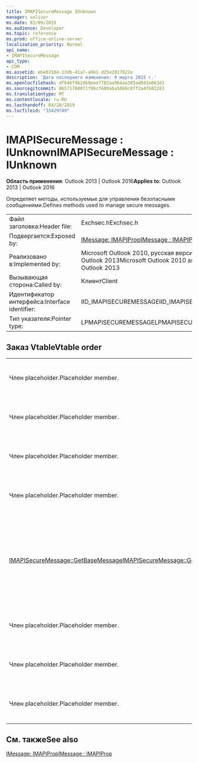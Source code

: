 ```yaml
---
title: IMAPISecureMessage IUnknown
manager: soliver
ms.date: 03/09/2015
ms.audience: Developer
ms.topic: reference
ms.prod: office-online-server
localization_priority: Normal
api_name:
- IMAPISecureMessage
api_type:
- COM
ms.assetid: e6e63104-23db-41a7-a961-d25e2017822e
description: 'Дата последнего изменения: 9 марта 2015 г.'
ms.openlocfilehash: df646f9b2db9eee7782aa964aa385ad041a0b3d1
ms.sourcegitcommit: 8657170d071f9bcf680aba50b9c07f2a4fb82283
ms.translationtype: MT
ms.contentlocale: ru-RU
ms.lasthandoff: 04/28/2019
ms.locfileid: "33429749"
---
```

# <a name="imapisecuremessage--iunknown"></a><span data-ttu-id="5c392-103">IMAPISecureMessage : IUnknown</span><span class="sxs-lookup"><span data-stu-id="5c392-103">IMAPISecureMessage : IUnknown</span></span>

  
  
<span data-ttu-id="5c392-104">**Область применения**: Outlook 2013 | Outlook 2016</span><span class="sxs-lookup"><span data-stu-id="5c392-104">**Applies to**: Outlook 2013 | Outlook 2016</span></span> 
  
<span data-ttu-id="5c392-105">Определяет методы, используемые для управления безопасными сообщениями.</span><span class="sxs-lookup"><span data-stu-id="5c392-105">Defines methods used to manage secure messages.</span></span>
  
|||
|:-----|:-----|
|<span data-ttu-id="5c392-106">Файл заголовка:</span><span class="sxs-lookup"><span data-stu-id="5c392-106">Header file:</span></span>  <br/> |<span data-ttu-id="5c392-107">Exchsec.h</span><span class="sxs-lookup"><span data-stu-id="5c392-107">Exchsec.h</span></span>  <br/> |
|<span data-ttu-id="5c392-108">Подвергается:</span><span class="sxs-lookup"><span data-stu-id="5c392-108">Exposed by:</span></span>  <br/> |[<span data-ttu-id="5c392-109">IMessage: IMAPIProp</span><span class="sxs-lookup"><span data-stu-id="5c392-109">IMessage : IMAPIProp</span></span>](imessageimapiprop.md) <br/> |
|<span data-ttu-id="5c392-110">Реализовано в:</span><span class="sxs-lookup"><span data-stu-id="5c392-110">Implemented by:</span></span>  <br/> |<span data-ttu-id="5c392-111">Microsoft Outlook 2010, русская версия и Microsoft Outlook 2013</span><span class="sxs-lookup"><span data-stu-id="5c392-111">Microsoft Outlook 2010 and Microsoft Outlook 2013</span></span>  <br/> |
|<span data-ttu-id="5c392-112">Вызывающая сторона:</span><span class="sxs-lookup"><span data-stu-id="5c392-112">Called by:</span></span>  <br/> |<span data-ttu-id="5c392-113">Клиент</span><span class="sxs-lookup"><span data-stu-id="5c392-113">Client</span></span>  <br/> |
|<span data-ttu-id="5c392-114">Идентификатор интерфейса:</span><span class="sxs-lookup"><span data-stu-id="5c392-114">Interface identifier:</span></span>  <br/> |<span data-ttu-id="5c392-115">IID_IMAPISECUREMESSAGE</span><span class="sxs-lookup"><span data-stu-id="5c392-115">IID_IMAPISECUREMESSAGE</span></span>  <br/> |
|<span data-ttu-id="5c392-116">Тип указателя:</span><span class="sxs-lookup"><span data-stu-id="5c392-116">Pointer type:</span></span>  <br/> |<span data-ttu-id="5c392-117">LPMAPISECUREMESSAGE</span><span class="sxs-lookup"><span data-stu-id="5c392-117">LPMAPISECUREMESSAGE</span></span>  <br/> |
   
## <a name="vtable-order"></a><span data-ttu-id="5c392-118">Заказ Vtable</span><span class="sxs-lookup"><span data-stu-id="5c392-118">Vtable order</span></span>

|||
|:-----|:-----|
|<span data-ttu-id="5c392-119">Член placeholder.</span><span class="sxs-lookup"><span data-stu-id="5c392-119">Placeholder member.</span></span>  <br/> |<span data-ttu-id="5c392-120">Не поддерживается или не документируется.</span><span class="sxs-lookup"><span data-stu-id="5c392-120">Not supported or documented.</span></span>  <br/> |
|<span data-ttu-id="5c392-121">Член placeholder.</span><span class="sxs-lookup"><span data-stu-id="5c392-121">Placeholder member.</span></span>  <br/> |<span data-ttu-id="5c392-122">Не поддерживается или не документируется.</span><span class="sxs-lookup"><span data-stu-id="5c392-122">Not supported or documented.</span></span>  <br/> |
|<span data-ttu-id="5c392-123">Член placeholder.</span><span class="sxs-lookup"><span data-stu-id="5c392-123">Placeholder member.</span></span>  <br/> |<span data-ttu-id="5c392-124">Не поддерживается или не документируется.</span><span class="sxs-lookup"><span data-stu-id="5c392-124">Not supported or documented.</span></span>  <br/> |
|<span data-ttu-id="5c392-125">Член placeholder.</span><span class="sxs-lookup"><span data-stu-id="5c392-125">Placeholder member.</span></span>  <br/> |<span data-ttu-id="5c392-126">Не поддерживается или не документируется.</span><span class="sxs-lookup"><span data-stu-id="5c392-126">Not supported or documented.</span></span>  <br/> |
|[<span data-ttu-id="5c392-127">IMAPISecureMessage::GetBaseMessage</span><span class="sxs-lookup"><span data-stu-id="5c392-127">IMAPISecureMessage::GetBaseMessage</span></span>](imapisecuremessage-getbasemessage.md) <br/> |<span data-ttu-id="5c392-128">Извлекает в основном [IMessage : IMAPIProp,](imessageimapiprop.md) что это [IMAPISecureMessage : IUnknown](imapisecuremessageiunknown.md) является инкапсуляция.</span><span class="sxs-lookup"><span data-stu-id="5c392-128">Retrieves the underlying [IMessage : IMAPIProp](imessageimapiprop.md) that this [IMAPISecureMessage : IUnknown](imapisecuremessageiunknown.md) is encapsulating.</span></span>  <br/> |
|<span data-ttu-id="5c392-129">Член placeholder.</span><span class="sxs-lookup"><span data-stu-id="5c392-129">Placeholder member.</span></span>  <br/> |<span data-ttu-id="5c392-130">Не поддерживается или не документируется.</span><span class="sxs-lookup"><span data-stu-id="5c392-130">Not supported or documented.</span></span>  <br/> |
|<span data-ttu-id="5c392-131">Член placeholder.</span><span class="sxs-lookup"><span data-stu-id="5c392-131">Placeholder member.</span></span>  <br/> |<span data-ttu-id="5c392-132">Не поддерживается или не документируется.</span><span class="sxs-lookup"><span data-stu-id="5c392-132">Not supported or documented.</span></span>  <br/> |
|<span data-ttu-id="5c392-133">Член placeholder.</span><span class="sxs-lookup"><span data-stu-id="5c392-133">Placeholder member.</span></span>  <br/> |<span data-ttu-id="5c392-134">Не поддерживается или не документируется.</span><span class="sxs-lookup"><span data-stu-id="5c392-134">Not supported or documented.</span></span>  <br/> |
   
## <a name="see-also"></a><span data-ttu-id="5c392-135">См. также</span><span class="sxs-lookup"><span data-stu-id="5c392-135">See also</span></span>



[<span data-ttu-id="5c392-136">IMessage: IMAPIProp</span><span class="sxs-lookup"><span data-stu-id="5c392-136">IMessage : IMAPIProp</span></span>](imessageimapiprop.md)

